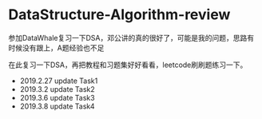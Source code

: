 # DataStructure-Algorithm-review

参加DataWhale复习一下DSA，邓公讲的真的很好了，可能是我的问题，思路有时候没有跟上，A题经验也不足

在此复习一下DSA，再把教程和习题集好好看看，leetcode刷刷题练习一下。

* 2019.2.27 update Task1
* 2019.3.2 update Task2
* 2019.3.6 update Task3
* 2019.3.8 update Task4